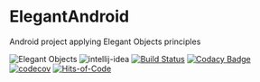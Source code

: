 # ElegantAndroid

Android project applying Elegant Objects principles

![Elegant Objects](https://www.elegantobjects.org/badge.svg)
![intellij-idea](https://www.elegantobjects.org/intellij-idea.svg)
[![Build Status](https://app.bitrise.io/app/4b269ce2e4a54a10/status.svg?token=cB1XomN4oEA59zjl1ijlig&branch=master)](https://app.bitrise.io/app/4b269ce2e4a54a10)
[![Codacy Badge](https://api.codacy.com/project/badge/Grade/d7359fec6496408995789436543473d9)](https://www.codacy.com/manual/romain-rochegude_2/elegant-android?utm_source=github.com&amp;utm_medium=referral&amp;utm_content=RoRoche/elegant-android&amp;utm_campaign=Badge_Grade)
[![codecov](https://codecov.io/gh/RoRoche/elegant-android/branch/master/graph/badge.svg)](https://codecov.io/gh/RoRoche/elegant-android)
[![Hits-of-Code](https://hitsofcode.com/github/RoRoche/elegant-android)](https://hitsofcode.com/view/github/RoRoche/elegant-android)
